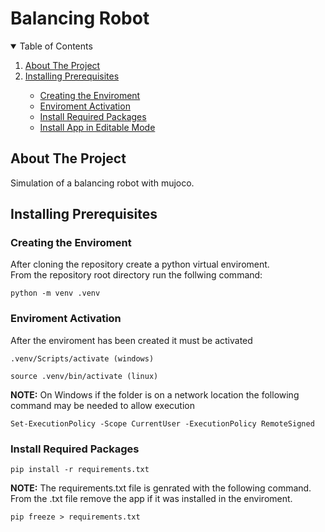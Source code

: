 # Balancing Robot

<!-- TABLE OF CONTENTS -->
<details open="open">
  <summary>Table of Contents</summary>
  <ol>
    <li><a href="#about-the-project">About The Project</a>
    </li>
    <li><a href="#installing-prerequisites">Installing Prerequisites</a></li>
      <ul>
        <li><a href="#creating-the-enviroment">Creating the Enviroment</a></li>
        <li><a href="#enviroment-activation">Enviroment Activation</a></li>
        <li><a href="#install-required-packages">Install Required Packages</a></li>
        <li><a href="#install-app-in-editable-mode">Install App in Editable Mode</a></li>
      </ul>
  </ol>
</details>


<!-- ABOUT THE PROJECT -->
## About The Project
Simulation of a balancing robot with mujoco.


<!-- INSTALLING PREREQUISITES -->
## Installing Prerequisites
### Creating the Enviroment
After cloning the repository create a python virtual enviroment.<br>
From the repository root directory run the follwing command:

    python -m venv .venv

### Enviroment Activation
After the enviroment has been created it must be activated

    .venv/Scripts/activate (windows)

    source .venv/bin/activate (linux)

**NOTE:** On Windows if the folder is on a network location the following command may be needed to allow execution

    Set-ExecutionPolicy -Scope CurrentUser -ExecutionPolicy RemoteSigned

### Install Required Packages

    pip install -r requirements.txt

**NOTE:** The requirements.txt file is genrated with the following command. <br>
From the .txt file remove the app if it was installed in the enviroment.

    pip freeze > requirements.txt